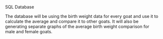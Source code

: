 SQL Database 

The database will be using the birth weight data for every goat and use it to calculate the average and compare it to other goats. 
It will also be generating separate graphs of the average birth weight comparison for male and female goats. 
